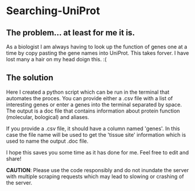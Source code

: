 # Searching-UniProt

## The problem... at least for me it is.
As a biologist I am always having to look up the function of genes one at a time by copy pasting the gene names into UniProt. This takes forver. I have lost many a hair on my head doign this. :(

## The solution
Here I created a python script which can be run in the terminal that automates the proces. You can provide either a .csv file with a list of interesting genes or enter a genes into the terminal separated by space. The output is a doc file that contains information about protein function (molecular, bological) and aliases.

If you provide a .csv file, it should have a column named 'genes'. In this case the file name will be used to get the 'tissue site' information which is used to name the output .doc file.

I hope this saves you some time as it has done for me.
Feel free to edit and share!

**CAUTION**: Please use the code responsibly and do not inundate the server with multiple scraping requests which may lead to slowing or crashing of the server.

